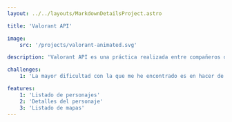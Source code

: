 ```yaml
---
layout: ../../layouts/MarkdownDetailsProject.astro

title: 'Valorant API'

image:
    src: '/projects/valorant-animated.svg'

description: 'Valorant API es una práctica realizada entre compañeros de clase, donde hemos puesto a prueba nuestra visión de diseño a la hora de mostrar personajes y mapas de Valorant junto con sus detalles.'

challenges:
    1: 'La mayor dificultad con la que me he encontrado es en hacer de forma responsive los tamaños de los personajes, porque quería que en versión móvil apareciese uno y después en función de los tamaños se fuese reajustando y dividiendo la pantalla en personajes.'

features:
    1: 'Listado de personajes'
    2: 'Detalles del personaje'
    3: 'Listado de mapas'
---
```

